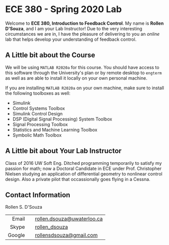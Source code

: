 # ECE 380 - Spring 2020 Lab
Welcome to **ECE 380, Introduction to Feedback Control**. My name is
**Rollen D'Souza**, and I am your Lab Instructor! Due to the very
interesting circumstances we are in, I have the pleasure of
delivering to you an _online_ lab that helps develop your
understanding of feedback control.

## A Little bit about the Course
We will be using `MATLAB R2020a` for this course. You should
have access to this software through the University's plan
or by remote desktop to `engterm` as well as are able to install it
locally on your own personal machine.

If you are installing `MATLAB R2020a` on your own machine, make
sure to install the following toolboxes as well:

 - Simulink
 - Control Systems Toolbox
 - Simulink Control Design
 - DSP (Digital Signal Processing) System Toolbox
 - Signal Processing Toolbox
 - Statistics and Machine Learning Toolbox
 - Symbolic Math Toolbox

## A Little bit about Your Lab Instructor
Class of 2016 UW Soft Eng. Ditched programming temporarily to satisfy
my passion for math; now a Doctoral Candidate in ECE under
Prof. Christopher Nielsen studying an application of differential
geometry to nonlinear control design. Also a private pilot that
occassionally goes flying in a Cessna.

## Contact Information
Rollen S. D'Souza

|     |   |     |
|----:|---|:----|
|Email|   |[rollen.dsouza@uwaterloo.ca](mailto:rollen.dsouza@uwaterloo.ca)|
|Skype|   |[rollen_dsouza](https://join.skype.com/invite/ApbfLHNpM70Z)    |
|Google|   |[rollensdsouza@gmail.com](mailto:rollensdsouza@gmail.com)|
